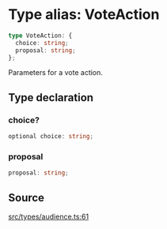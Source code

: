 # Type alias: VoteAction

```ts
type VoteAction: {
  choice: string;
  proposal: string;
};
```

Parameters for a vote action.

## Type declaration

### choice?

```ts
optional choice: string;
```

### proposal

```ts
proposal: string;
```

## Source

[src/types/audience.ts:61](https://github.com/torque-labs/torque-ts-sdk/blob/35180ea2561c531d50df4b23b7bd32172a5fdc80/src/types/audience.ts#L61)

